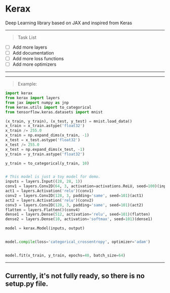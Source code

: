 # Kerax

Deep Learning library based on JAX and inspired from Keras



---
> Task List
- [ ] Add more layers
- [ ] Add documentation
- [ ] Add more loss functions
- [ ] Add more optimizers 
---

---

> Example:

```python
import kerax
from kerax import layers
from jax import numpy as jnp
from kerax.utils import to_categorical
from tensorflow.keras.datasets import mnist

(x_train, y_train), (x_test, y_test) = mnist.load_data()
x_train = x_train.astype('float32')
x_train /= 255.0
x_train = np.expand_dims(x_train, -1)
x_test = x_test.astype('float32')
x_test /= 255.0
x_test = np.expand_dims(x_test, -1)
y_train = y_train.astype('float32')

y_train = to_categorical(y_train, 10)


# This model is just a toy model for demo.
inputs = layers.Input((28, 28, 1))
conv1 = layers.Conv2D(64, 3, activation=activations.ReLU, seed=100)(inputs)
act1 = layers.Activation('relu')(conv1)
conv2 = layers.Conv2D(128, 3, padding='same', seed=101)(act1)
act2 = layers.Activation('relu')(conv2)
conv3 = layers.Conv2D(128, 3, padding='same', seed=101)(act2)
flatten = layers.Flatten()(conv4)
dense1 = layers.Dense(512, activation='relu', seed=101)(flatten)
dense2 = layers.Dense(10, activation='softmax', seed=101)(dense1)

model = kerax.Model(inputs, output)


model.compile(loss='categorical_crossentropy', optimizer='adam')


model.fit(x_train, y_train, epochs=40, batch_size=64)

```
---


## Currently, it's not fully ready, so there is no setup.py file.